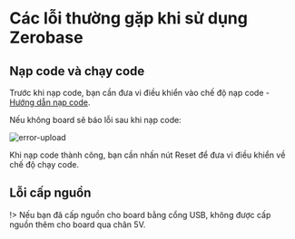 <br>
<br>
<br>

# Các lỗi thường gặp khi sử dụng Zerobase

## Nạp code và chạy code

Trước khi nạp code, bạn cần đưa vi điều khiển vào chế độ nạp code - [Hướng dẫn nạp code](https://zerobase.chipstack.vn/#/vi/zerobase/quickstart).

Nếu không board sẽ báo lỗi sau khi nạp code:

![error-upload](https://cdn.chipstack.vn/zerobase/troubleshooting/error-upload.png)

Khi nạp code thành công, bạn cần nhấn nút Reset để đưa vi điều khiển về chế độ chạy code.

## Lỗi cấp nguồn

!> Nếu bạn đã cấp nguồn cho board bằng cổng USB, không được cấp nguồn thêm cho board qua chân 5V.



